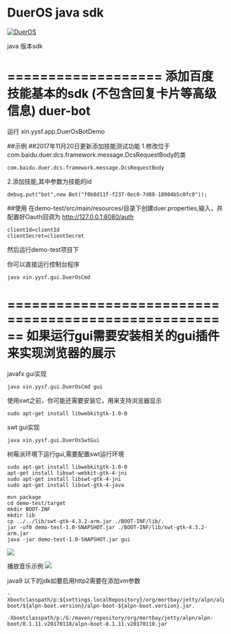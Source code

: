 # DuerOS java sdk

[![DuerOS](http://duer.bdstatic.com/saiya/dueros_static_79c1cb0828ef81e9863d87b7c5a154c2/statics/images//dumi/logo2.png)](http://duer.bdstatic.com)

java 版本sdk


===================
添加百度技能基本的sdk  (不包含回复卡片等高级信息)
duer-bot
===================
运行 xin.yysf.app.DuerOsBotDemo








##示例
##2017年11月20日更新添加技能测试功能
1.修改位于com.baidu.duer.dcs.framework.message.DcsRequestBody的类
```
com.baidu.duer.dcs.framework.message.DcsRequestBody
```
2.添加技能,其中参数为技能的id
```
debug.put("bot",new Bot("f0b8d11f-f237-0ec0-7d88-18904b5c0fc0"));
```
##使用
在demo-test/src/main/resources/目录下创建duer.properties,输入，并配置好Oauth回调为
http://127.0.0.1:8080/auth
```
clientId=clientId
clientSecret=clientSecret
```
然后运行demo-test项目下

你可以直接运行控制台程序
```
java xin.yysf.gui.DuerOsCmd
```



======================================================
如果运行gui需要安装相关的gui插件来实现浏览器的展示
======================================================
javafx gui实现
```
java xin.yysf.gui.DuerOsCmd gui
```
使用swt之前，你可能还需要安装它，用来支持浏览器显示
````
sudo apt-get install libwebkitgtk-1.0-0
````
swt gui实现
```
java xin.yysf.gui.DuerOsSwtGui
```
树莓派环境下运行gui,需要配置swt运行环境
````
sudo apt-get install libwebkitgtk-1.0-0
apt-get install libswt-webkit-gtk-4-jni 
sudo apt-get install libswt-gtk-4-jni
sudo apt-get install libswt-gtk-4-java

mvn package
cd demo-test/target
mkdir BOOT-INF
mkdir lib
cp ../../lib/swt-gtk-4.3.2-arm.jar ./BOOT-INF/lib/.
jar -uf0 demo-test-1.0-SNAPSHOT.jar ./BOOT-INF/lib/swt-gtk-4.3.2-arm.jar
java -jar demo-test-1.0-SNAPSHOT.jar gui
````


![](https://raw.githubusercontent.com/microxdd/dueros/master/duer/STEP1.jpg)

播放音乐示例
![](https://raw.githubusercontent.com/microxdd/dueros/master/duer/STEP2.jpg)

java9 以下的jdk如要启用http2需要在添加vm参数
```
-Xbootclasspath/p:${settings.localRepository}/org/mortbay/jetty/alpn/alpn-boot/${alpn-boot.version}/alpn-boot-${alpn-boot.version}.jar.
```
```
-Xbootclasspath/p:/G:/maven/repository/org/mortbay/jetty/alpn/alpn-boot/8.1.11.v20170118/alpn-boot-8.1.11.v20170118.jar
```
